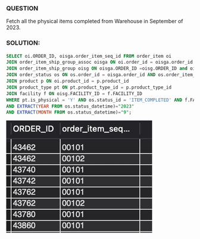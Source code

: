 ### QUESTION

Fetch all the physical items completed from Warehouse in September of 2023.

### SOLUTION:

```sql
SELECT oi.ORDER_ID, oisga.order_item_seq_id FROM order_item oi
JOIN order_item_ship_group_assoc oisga ON oi.order_id = oisga.order_id AND oi.order_item_seq_id = oisga.order_item_seq_id
JOIN order_item_ship_group oisg ON oisga.ORDER_ID =oisg.ORDER_ID and oisga.SHIP_GROUP_SEQ_ID = oisg.SHIP_GROUP_SEQ_ID 
JOIN order_status os ON os.order_id = oisga.order_id AND os.order_item_seq_id = oisga.order_item_seq_id
JOIN product p ON oi.product_id = p.product_id
JOIN product_type pt ON pt.product_type_id = p.product_type_id
JOIN facility f ON oisg.FACILITY_ID = f.FACILITY_ID
WHERE pt.is_physical = 'Y' AND os.status_id = 'ITEM_COMPLETED' AND f.FACILITY_TYPE_ID = "WAREHOUSE"
AND EXTRACT(YEAR FROM os.status_datetime)="2023"
AND EXTRACT(MONTH FROM os.status_datetime)="9";

```

![Alt text](image.png)